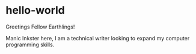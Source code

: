 # hello-world

Greetings Fellow Earthlings!

Manic Inkster here, I am a technical writer looking to expand my computer programming skills.
